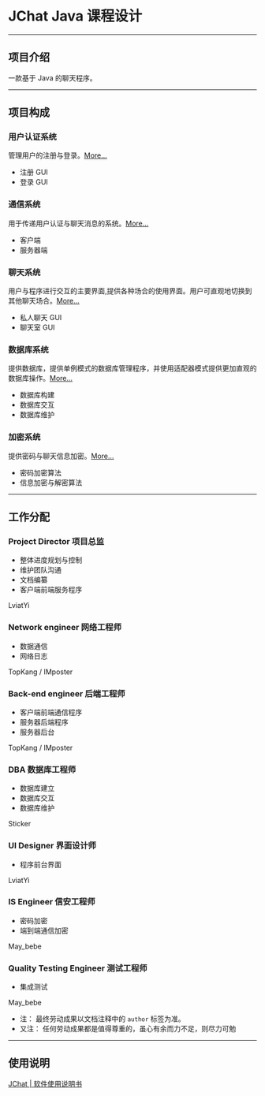 # JChat Java 课程设计

---

## 项目介绍

一款基于 Java 的聊天程序。  

---

## 项目构成

### 用户认证系统

管理用户的注册与登录。[More...][UAS]  

* 注册 GUI
* 登录 GUI

### 通信系统

用于传递用户认证与聊天消息的系统。[More...][CMS]  

* 客户端
* 服务器端

### 聊天系统

用户与程序进行交互的主要界面,提供各种场合的使用界面。用户可直观地切换到其他聊天场合。[More...][CS]  

* 私人聊天 GUI
* 聊天室 GUI

### 数据库系统

提供数据库，提供单例模式的数据库管理程序，并使用适配器模式提供更加直观的数据库操作。[More...][DBS]

* 数据库构建
* 数据库交互
* 数据库维护

### 加密系统

提供密码与聊天信息加密。[More...][ES]  

* 密码加密算法
* 信息加密与解密算法

---

## 工作分配

### Project Director 项目总监

* 整体进度规划与控制
* 维护团队沟通
* 文档编纂
* 客户端前端服务程序

LviatYi

### Network engineer 网络工程师

* 数据通信
* 网络日志

TopKang / IMposter

### Back-end engineer 后端工程师

* 客户端前端通信程序
* 服务器后端程序
* 服务器后台

TopKang / IMposter

### DBA 数据库工程师

* 数据库建立
* 数据库交互
* 数据库维护

Sticker

### UI Designer 界面设计师

* 程序前台界面

LviatYi

### IS Engineer 信安工程师

* 密码加密
* 端到端通信加密

May_bebe

### Quality Testing Engineer 测试工程师

* 集成测试

May_bebe

* 注： 最终劳动成果以文档注释中的 `author` 标签为准。
* 又注： 任何劳动成果都是值得尊重的，虽心有余而力不足，则尽力可勉

---

## 使用说明

[JChat | 软件使用说明书](OPT-M)

[UAS]:./wiki/userAuthenticationSystem.md
[ABS]:./wiki/addressBookSystem.md
[CS]:./wiki/chatSystem.md
[CMS]:./wiki/communicationSystem.md
[DBS]:./wiki/databaseSystem.md
[ES]:./wiki/encryptionSystem.md
[OPT-M]:./manual/operateManual.md
